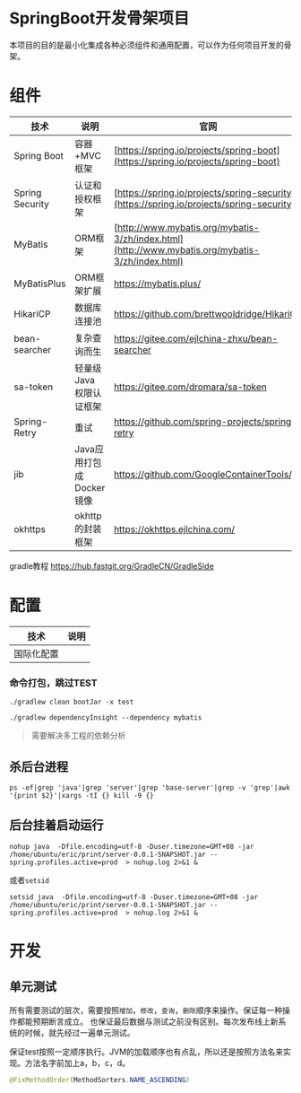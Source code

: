SpringBoot开发骨架项目
===
本项目的目的是最小化集成各种必须组件和通用配置，可以作为任何项目开发的骨架。

# 组件

技术 | 说明                | 官网
----|-------------------|----
Spring Boot | 容器+MVC框架          | [https://spring.io/projects/spring-boot](https://spring.io/projects/spring-boot)
Spring Security | 认证和授权框架           | [https://spring.io/projects/spring-security](https://spring.io/projects/spring-security)
MyBatis | ORM框架             | [http://www.mybatis.org/mybatis-3/zh/index.html](http://www.mybatis.org/mybatis-3/zh/index.html)
MyBatisPlus | ORM框架扩展           | https://mybatis.plus/
HikariCP  | 数据库连接池            | https://github.com/brettwooldridge/HikariCP
bean-searcher | 复杂查询而生            | https://gitee.com/ejlchina-zhxu/bean-searcher
sa-token| 轻量级 Java 权限认证框架   | https://gitee.com/dromara/sa-token
Spring-Retry| 重试                | https://github.com/spring-projects/spring-retry
jib | Java应用打包成Docker镜像 | https://github.com/GoogleContainerTools/jib
okhttps | okhttp的封装框架       | https://okhttps.ejlchina.com/

gradle教程 https://hub.fastgit.org/GradleCN/GradleSide

# 配置

技术 | 说明 |
----|----|
国际化配置 |

### 命令打包，跳过TEST
```shell script
./gradlew clean bootJar -x test
```
```shell
./gradlew dependencyInsight --dependency mybatis
```
> 需要解决多工程的依赖分析
>

##  杀后台进程
```shell
ps -ef|grep 'java'|grep 'server'|grep 'base-server'|grep -v 'grep'|awk '{print $2}'|xargs -tI {} kill -9 {}
```


## 后台挂着启动运行

```shell script
nohup java  -Dfile.encoding=utf-8 -Duser.timezone=GMT+08 -jar /home/ubuntu/eric/print/server-0.0.1-SNAPSHOT.jar --spring.profiles.active=prod  > nohup.log 2>&1 &
```

或者`setsid`

```shell script
setsid java  -Dfile.encoding=utf-8 -Duser.timezone=GMT+08 -jar /home/ubuntu/eric/print/server-0.0.1-SNAPSHOT.jar --spring.profiles.active=prod  > nohup.log 2>&1 &
```

# 开发

## 单元测试

所有需要测试的层次，需要按照`增加`，`修改`，`查询`，`删除`顺序来操作。保证每一种操作都能预期断言成立。
也保证最后数据与测试之前没有区别。每次发布线上新系统的时候，就先经过一遍单元测试。

保证test按照一定顺序执行。JVM的加载顺序也有点乱，所以还是按照方法名来实现。方法名字前加上a，b，c，d。
```java
@FixMethodOrder(MethodSorters.NAME_ASCENDING)
```
